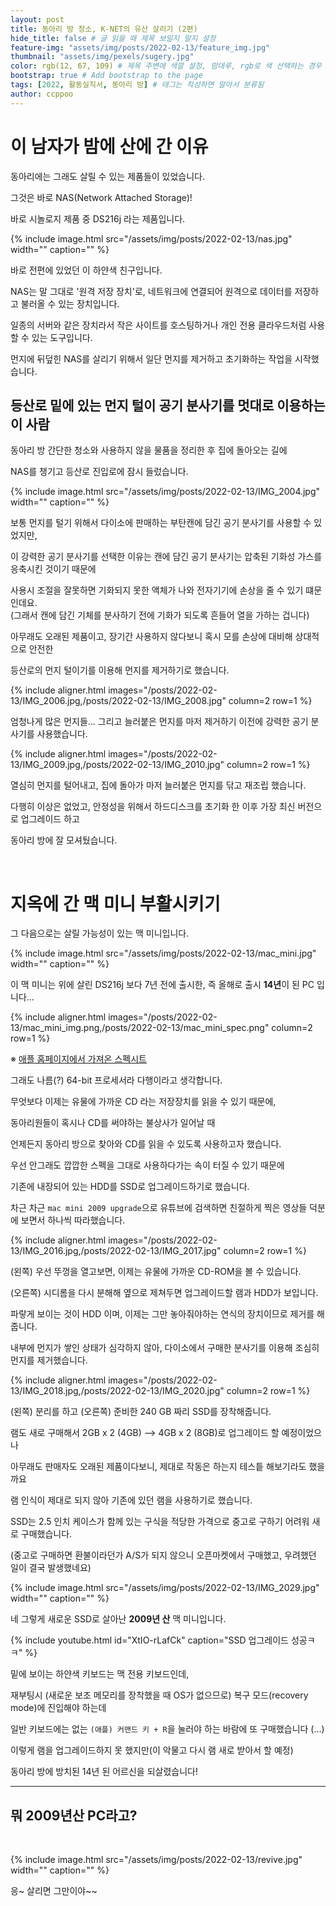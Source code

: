 ```yaml
---
layout: post
title: 동아리 방 청소, K-NET의 유산 살리기 (2편)
hide_title: false # 글 읽을 때 제목 보일지 말지 설정
feature-img: "assets/img/posts/2022-02-13/feature_img.jpg"
thumbnail: "assets/img/pexels/sugery.jpg"
color: rgb(12, 67, 109) # 제목 주변에 색깔 설정, 맘대루, rgb로 색 선택하는 경우 --> rgb(123, 123, 13)
bootstrap: true # Add bootstrap to the page
tags: [2022, 활동실직서, 동아리 방] # 태그는 작성하면 알아서 분류됨
author: ccppoo
---
```


# 이 남자가 밤에 산에 간 이유

동아리에는 그래도 살릴 수 있는 제품들이 있었습니다.

그것은 바로 NAS(Network Attached Storage)!

바로 시놀로지 제품 중 DS216j 라는 제품입니다.

{% include image.html src="/assets/img/posts/2022-02-13/nas.jpg" width="" caption="" %}

바로 전편에 있었던 이 하얀색 친구입니다.

NAS는 말 그대로 '원격 저장 장치'로, 네트워크에 연결되어 원격으로 데이터를 저장하고 불러올 수 있는 장치입니다.

일종의 서버와 같은 장치라서 작은 사이트를 호스팅하거나 개인 전용 클라우드처럼 사용할 수 있는 도구입니다.

먼지에 뒤덮힌 NAS를 살리기 위해서 일단 먼지를 제거하고 초기화하는 작업을 시작했습니다.

## 등산로 밑에 있는 먼지 털이 공기 분사기를 멋대로 이용하는 이 사람

동아리 방 간단한 청소와 사용하지 않을 물품을 정리한 후 집에 돌아오는 길에

NAS를 챙기고 등산로 진입로에 잠시 들렀습니다.

{% include image.html src="/assets/img/posts/2022-02-13/IMG_2004.jpg" width="" caption="" %}

보통 먼지를 털기 위해서 다이소에 판매하는 부탄캔에 담긴 공기 분사기를 사용할 수 있었지만,

이 강력한 공기 분사기를 선택한 이유는 캔에 담긴 공기 분사기는 압축된 기화성 가스를 응축시킨 것이기 때문에

사용시 조절을 잘못하면 기화되지 못한 액체가 나와 전자기기에 손상을 줄 수 있기 떄문인데요.<br>
(그래서 캔에 담긴 기체를 분사하기 전에 기화가 되도록 흔들어 열을 가하는 겁니다)

아무래도 오래된 제품이고, 장기간 사용하지 않다보니 혹시 모를 손상에 대비해 상대적으로 안전한

등산로의 먼지 털이기를 이용해 먼지를 제거하기로 했습니다.

{% include aligner.html images="/posts/2022-02-13/IMG_2006.jpg,/posts/2022-02-13/IMG_2008.jpg" column=2 row=1 %}

엄청나게 많은 먼지들... 그리고 늘러붙은 먼지를 마저 제거하기 이전에 강력한 공기 분사기를 사용했습니다.

{% include aligner.html images="/posts/2022-02-13/IMG_2009.jpg,/posts/2022-02-13/IMG_2010.jpg" column=2 row=1 %}

열심히 먼지를 털어내고, 집에 돌아가 마저 늘러붙은 먼지를 닦고 재조립 했습니다.

다행히 이상은 없었고, 안정성을 위해서 하드디스크를 초기화 한 이후 가장 최신 버전으로 업그레이드 하고

동아리 방에 잘 모셔뒀습니다.

<br>

# 지옥에 간 맥 미니 부활시키기

그 다음으로는 살릴 가능성이 있는 맥 미니입니다.

{% include image.html src="/assets/img/posts/2022-02-13/mac_mini.jpg" width="" caption="" %}

이 맥 미니는 위에 살린 DS216j 보다 7년 전에 출시한, 즉 올해로 출시 **14년**이 된 PC 입니다...

{% include aligner.html images="/posts/2022-02-13/mac_mini_img.png,/posts/2022-02-13/mac_mini_spec.png" column=2 row=1 %}

※ [애플 홈페이지에서 가져온 스펙시트](https://support.apple.com/kb/SP577?locale=ko_KR)

그래도 나름(?) 64-bit 프로세서라 다행이라고 생각합니다.

무엇보다 이제는 유물에 가까운 CD 라는 저장장치를 읽을 수 있기 때문에,

동아리원들이 혹시나 CD를 써야하는 불상사가 일어날 때

언제든지 동아리 방으로 찾아와 CD를 읽을 수 있도록 사용하고자 했습니다.

우선 안그래도 깝깝한 스펙을 그대로 사용하다가는 속이 터질 수 있기 때문에

기존에 내장되어 있는 HDD를 SSD로 업그레이드하기로 했습니다.

차근 차근 `mac mini 2009 upgrade`으로 유튜브에 검색하면 친절하게 찍은 영상들 덕분에 보면서 하나씩 따라했습니다.

{% include aligner.html images="/posts/2022-02-13/IMG_2016.jpg,/posts/2022-02-13/IMG_2017.jpg" column=2 row=1 %}

(왼쪽) 우선 뚜껑을 열고보면, 이제는 유물에 가까운 CD-ROM을 볼 수 있습니다.

(오른쪽) 시디롬을 다시 분해해 옆으로 제쳐두면 업그레이드할 램과 HDD가 보입니다.

파랗게 보이는 것이 HDD 이며, 이제는 그만 놓아줘야하는 연식의 장치이므로 제거를 해줍니다.

내부에 먼지가 쌓인 상태가 심각하지 않아, 다이소에서 구매한 분사기를 이용해 조심히 먼지를 제거했습니다.

{% include aligner.html images="/posts/2022-02-13/IMG_2018.jpg,/posts/2022-02-13/IMG_2020.jpg" column=2 row=1 %}

(왼쪽) 분리를 하고 (오른쪽) 준비한 240 GB 짜리 SSD를 장착해줍니다.

램도 새로 구매해서 2GB x 2 (4GB) --> 4GB x 2 (8GB)로 업그레이드 할 예정이었으나

아무래도 판매자도 오래된 제품이다보니, 제대로 작동은 하는지 테스틑 해보기라도 했을까요

램 인식이 제대로 되지 않아 기존에 있던 램을 사용하기로 했습니다.

SSD는 2.5 인치 케이스가 함께 있는 구식을 적당한 가격으로 중고로 구하기 어려워 새로 구매했습니다.

(중고로 구매하면 환불이라던가 A/S가 되지 않으니 오픈마켓에서 구매했고, 우려했던 일이 결국 발생했네요)

{% include image.html src="/assets/img/posts/2022-02-13/IMG_2029.jpg" width="" caption="" %}

네 그렇게 새로운 SSD로 살아난 **2009년 산** 맥 미니입니다.

{% include youtube.html id="XtIO-rLafCk" caption="SSD 업그레이드 성공ㅋㅋ" %}

밑에 보이는 하얀색 키보드는 맥 전용 키보드인데,

재부팅시 (새로운 보조 메모리를 장착했을 때 OS가 없으므로) 복구 모드(recovery mode)에 진입해야 하는데

일반 키보드에는 없는 `(애플) 커맨드 키 + R`을 눌러야 하는 바람에 또 구매했습니다 (...)

이렇게 램을 업그레이드하지 못 했지만(이 악물고 다시 램 새로 받아서 할 예정)

동아리 방에 방치된 14년 된 어르신을 되살렸습니다!

----

## 뭐 2009년산 PC라고?

<br>

{% include image.html src="/assets/img/posts/2022-02-13/revive.jpg" width="" caption="" %}

응~ 살리면 그만이야~~